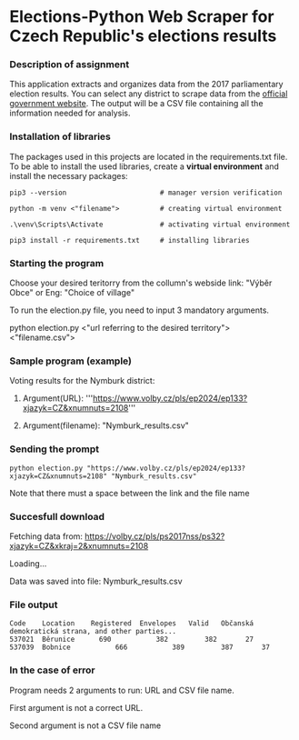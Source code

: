 # Elections-Python Web Scraper for Czech Republic's elections results

### Description of assignment

This application extracts and organizes data from the 2017 parliamentary election results. You can select any district to scrape data from the [official government website](https://volby.cz/pls/ps2017nss/ps3?xjazyk=CZ). The output will be a CSV file containing all the information needed for analysis.


### Installation of libraries 

The packages used in this projects are located in the requirements.txt file.
To be able to install the used libraries, create a **virtual environment** and install the necessary packages:

```
pip3 --version                       # manager version verification

python -m venv <"filename">          # creating virtual environment

.\venv\Scripts\Activate              # activating virtual environment

pip3 install -r requirements.txt     # installing libraries
```

### Starting the program

Choose your desired teritorry from the collumn's webside link: "Výběr Obce" or Eng: "Choice of village"

To run the election.py file, you need to input 3 mandatory arguments.

python election.py <"url referring to the desired territory"> <"filename.csv">

### Sample program (example)

Voting results for the Nymburk district:

1. Argument(URL): '''https://www.volby.cz/pls/ep2024/ep133?xjazyk=CZ&xnumnuts=2108'''

2. Argument(filename): "Nymburk_results.csv"

### Sending the prompt
```
python election.py "https://www.volby.cz/pls/ep2024/ep133?xjazyk=CZ&xnumnuts=2108" "Nymburk_results.csv"
```
Note that there must a space between the link and the file name

### Succesfull download
Fetching data from: https://volby.cz/pls/ps2017nss/ps32?xjazyk=CZ&xkraj=2&xnumnuts=2108

Loading...

Data was saved into file: Nymburk_results.csv

### File output
```
Code	Location	Registered	Envelopes	Valid	Občanská demokratická strana, and other parties...
537021	Běrunice	  690	        382	        382	      27
537039	Bobnice	          666	        389	        387	      37
```

### In the case of error
Program needs 2 arguments to run: URL and CSV file name.

First argument is not a correct URL.

Second argument is not a CSV file name


